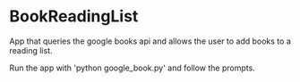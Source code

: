 # BookReadingList
App that queries the google books api and allows the user to add books to a reading list. 

Run the app with 'python google_book.py' and follow the prompts.  
